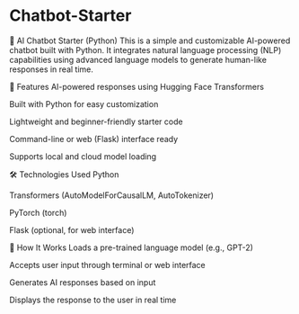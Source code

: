 # Chatbot-Starter


🤖 AI Chatbot Starter (Python)
This is a simple and customizable AI-powered chatbot built with Python. It integrates natural language processing (NLP) capabilities using advanced language models to generate human-like responses in real time.

🧠 Features
AI-powered responses using Hugging Face Transformers

Built with Python for easy customization

Lightweight and beginner-friendly starter code

Command-line or web (Flask) interface ready

Supports local and cloud model loading

🛠️ Technologies Used
Python

Transformers (AutoModelForCausalLM, AutoTokenizer)

PyTorch (torch)

Flask (optional, for web interface)

🚀 How It Works
Loads a pre-trained language model (e.g., GPT-2)

Accepts user input through terminal or web interface

Generates AI responses based on input

Displays the response to the user in real time
